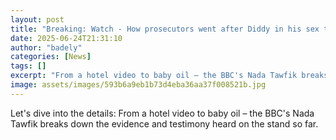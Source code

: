 ```yaml
---
layout: post
title: "Breaking: Watch - How prosecutors went after Diddy in his sex trafficking trial"
date: 2025-06-24T21:31:10
author: "badely"
categories: [News]
tags: []
excerpt: "From a hotel video to baby oil – the BBC's Nada Tawfik breaks down the evidence and testimony heard on the stand so far."
image: assets/images/593b6a9eb1b73d4eba36aa37f008521b.jpg
---
```


Let's dive into the details: From a hotel video to baby oil – the BBC's Nada Tawfik breaks down the evidence and testimony heard on the stand so far.

